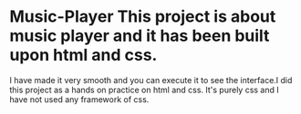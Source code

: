 # Music-Player This project is about music player and it has been built upon html and css.
I have made it very smooth and you can execute it to see the interface.I did this project as a hands on practice on html and css. 
It's purely css and I have not used any framework of css.
